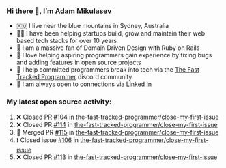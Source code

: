 ### Hi there 👋, I’m Adam Mikulasev

- 🇦🇺 I live near the blue mountains in Sydney, Australia
- 👨‍💻 I have been helping startups build, grow and maintain their web based tech stacks for over 10 years
- 💎 I am a massive fan of Domain Driven Design with Ruby on Rails
- 💞️ I love helping aspiring programmers gain experience by fixing bugs and adding features in open source projects
- 🌱 I help committed programmers break into tech via the [The Fast Tracked Programmer](https://discord.com/invite/VaH6yVGe53) discord community
- 🔗 I am always open to connections via [Linked In](https://www.linkedin.com/in/adam-mikulasev-32690591/)

### My latest open source activity:

<!--START_SECTION:activity-->
1. ❌ Closed PR [#104](https://github.com/the-fast-tracked-programmer/close-my-first-issue/pull/104) in [the-fast-tracked-programmer/close-my-first-issue](https://github.com/the-fast-tracked-programmer/close-my-first-issue)
2. ❌ Closed PR [#114](https://github.com/the-fast-tracked-programmer/close-my-first-issue/pull/114) in [the-fast-tracked-programmer/close-my-first-issue](https://github.com/the-fast-tracked-programmer/close-my-first-issue)
3. 🎉 Merged PR [#115](https://github.com/the-fast-tracked-programmer/close-my-first-issue/pull/115) in [the-fast-tracked-programmer/close-my-first-issue](https://github.com/the-fast-tracked-programmer/close-my-first-issue)
4. ❗️ Closed issue [#106](https://github.com/the-fast-tracked-programmer/close-my-first-issue/issues/106) in [the-fast-tracked-programmer/close-my-first-issue](https://github.com/the-fast-tracked-programmer/close-my-first-issue)
5. ❌ Closed PR [#113](https://github.com/the-fast-tracked-programmer/close-my-first-issue/pull/113) in [the-fast-tracked-programmer/close-my-first-issue](https://github.com/the-fast-tracked-programmer/close-my-first-issue)
<!--END_SECTION:activity-->
